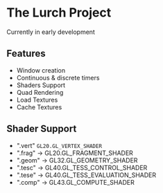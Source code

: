 # The Lurch Project

Currently in early development
<br>
## Features
- Window creation
- Continuous & discrete timers
- Shaders Support
- Quad Rendering
- Load Textures
- Cache Textures


## Shader Support
- ".vert"
``` GL20.GL_VERTEX_SHADER ```
- ".frag" -> GL20.GL_FRAGMENT_SHADER
- ".geom" -> GL32.GL_GEOMETRY_SHADER
- ".tesc" -> GL40.GL_TESS_CONTROL_SHADER
- ".tese" -> GL40.GL_TESS_EVALUATION_SHADER
- ".comp" -> GL43.GL_COMPUTE_SHADER
